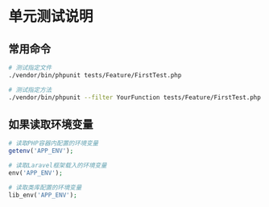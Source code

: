 # 单元测试说明

## 常用命令
```bash
# 测试指定文件
./vendor/bin/phpunit tests/Feature/FirstTest.php

# 测试指定方法
./vendor/bin/phpunit --filter YourFunction tests/Feature/FirstTest.php
```

## 如果读取环境变量
```php
# 读取PHP容器内配置的环境变量
getenv('APP_ENV');

# 读取Laravel框架载入的环境变量
env('APP_ENV');

# 读取类库配置的环境变量
lib_env('APP_ENV');
```